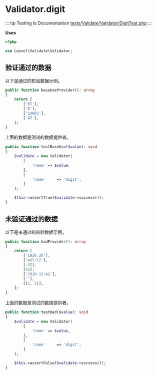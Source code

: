 # Validator.digit

::: tip Testing Is Documentation
[tests/Validate/Validator/DigitTest.php](https://github.com/hunzhiwange/framework/blob/master/tests/Validate/Validator/DigitTest.php)
:::
    
**Uses**

``` php
<?php

use Leevel\Validate\Validator;
```

## 验证通过的数据

以下是通过的校验数据示例。

``` php
public function baseUseProvider(): array
{
    return [
        ['01'],
        ['0'],
        ['10002'],
        ['42'],
    ];
}
```

上面的数据是测试的数据提供者。


``` php
public function testBaseUse($value): void
{
    $validate = new Validator(
        [
            'name' => $value,
        ],
        [
            'name'     => 'digit',
        ]
    );

    $this->assertTrue($validate->success());
}
```
    
## 未验证通过的数据

以下是未通过的校验数据示例。

``` php
public function badProvider(): array
{
    return [
        ['1820.20'],
        ['wsl!12'],
        [-42],
        [42],
        ['2018-12-42'],
        [''],
        [[1, 2]],
    ];
}
```

上面的数据是测试的数据提供者。


``` php
public function testBad($value): void
{
    $validate = new Validator(
        [
            'name' => $value,
        ],
        [
            'name'     => 'digit',
        ]
    );

    $this->assertFalse($validate->success());
}
```